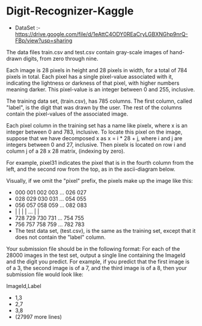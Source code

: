 # Digit-Recognizer-Kaggle

- DataSet :- https://drive.google.com/file/d/1eAttC4ODY0REaCryLGBXNGhp9nrQ-FBp/view?usp=sharing

The data files train.csv and test.csv contain gray-scale images of hand-drawn digits, from zero through nine.

Each image is 28 pixels in height and 28 pixels in width, for a total of 784 pixels in total. Each pixel has a single pixel-value associated with it, indicating the lightness or darkness of that pixel, with higher numbers meaning darker. This pixel-value is an integer between 0 and 255, inclusive.

The training data set, (train.csv), has 785 columns. The first column, called "label", is the digit that was drawn by the user. The rest of the columns contain the pixel-values of the associated image.

Each pixel column in the training set has a name like pixelx, where x is an integer between 0 and 783, inclusive. To locate this pixel on the image, suppose that we have decomposed x as x = i * 28 + j, where i and j are integers between 0 and 27, inclusive. Then pixelx is located on row i and column j of a 28 x 28 matrix, (indexing by zero).

For example, pixel31 indicates the pixel that is in the fourth column from the left, and the second row from the top, as in the ascii-diagram below.

Visually, if we omit the "pixel" prefix, the pixels make up the image like this:

- 000 001 002 003 ... 026 027
- 028 029 030 031 ... 054 055
- 056 057 058 059 ... 082 083
- |   |   |   |  ...  |   |
- 728 729 730 731 ... 754 755
- 756 757 758 759 ... 782 783 
- The test data set, (test.csv), is the same as the training set, except that it does not contain the "label" column.

Your submission file should be in the following format: For each of the 28000 images in the test set, output a single line containing the ImageId and the digit you predict. For example, if you predict that the first image is of a 3, the second image is of a 7, and the third image is of a 8, then your submission file would look like:

ImageId,Label
- 1,3
- 2,7
- 3,8 
- (27997 more lines)
